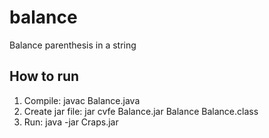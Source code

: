 # balance
Balance parenthesis in a string

## How to run

1. Compile: javac Balance.java
2. Create jar file: jar cvfe Balance.jar Balance Balance.class
3. Run: java -jar Craps.jar
